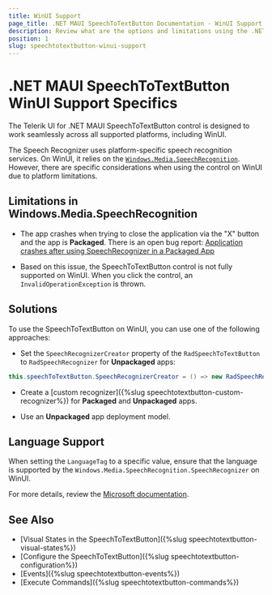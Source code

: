 ```yaml
---
title: WinUI Support
page_title: .NET MAUI SpeechToTextButton Documentation - WinUI Support
description: Review what are the options and limitations using the .NET MAUI SpeechToTextButton on WinUI.
position: 1
slug: speechtotextbutton-winui-support
---
```


# .NET MAUI SpeechToTextButton WinUI Support Specifics

The Telerik UI for .NET MAUI SpeechToTextButton control is designed to work seamlessly across all supported platforms, including WinUI.

The Speech Recognizer uses platform-specific speech recognition services. On WinUI, it relies on the [`Windows.Media.SpeechRecognition`](https://learn.microsoft.com/en-us/uwp/api/windows.media.speechrecognition?view=winrt-26100). However, there are specific considerations when using the control on WinUI due to platform limitations.

## Limitations in Windows.Media.SpeechRecognition

* The app crashes when trying to close the application via the "X" button and the app is **Packaged**. There is an open bug report: [Application crashes after using SpeechRecognizer in a Packaged App](https://github.com/microsoft/microsoft-ui-xaml/issues/10697)

* Based on this issue, the SpeechToTextButton control is not fully supported on WinUI. When you click the control, an `InvalidOperationException` is thrown.

## Solutions

To use the SpeechToTextButton on WinUI, you can use one of the following approaches:

* Set the `SpeechRecognizerCreator` property of the `RadSpeechToTextButton` to `RadSpeechRecognizer` for **Unpackaged** apps:

```csharp
this.speechToTextButton.SpeechRecognizerCreator = () => new RadSpeechRecognizer();
```

* Create a [custom recognizer]({%slug speechtotextbutton-custom-recognizer%}) for **Packaged** and **Unpackaged** apps.

* Use an **Unpackaged** app deployment model.

## Language Support

When setting the `LanguageTag` to a specific value, ensure that the language is supported by the `Windows.Media.SpeechRecognition.SpeechRecognizer` on WinUI. 

For more details, review the [Microsoft documentation](https://learn.microsoft.com/en-us/windows/apps/design/input/speech-recognition#predefined-grammars).

## See Also

- [Visual States in the SpeechToTextButton]({%slug speechtotextbutton-visual-states%})
- [Configure the SpeechToTextButton]({%slug speechtotextbutton-configuration%})
- [Events]({%slug speechtotextbutton-events%})
- [Execute Commands]({%slug speechtotextbutton-commands%})